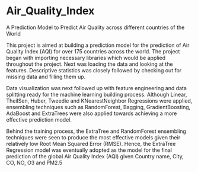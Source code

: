 # Air_Quality_Index
A Prediction Model to Predict Air Quality across different countries of the World


This project is aimed at building a prediction model for the prediction of Air Quality Index (AQI) for over 175 countries across the world. The project began with importing necessary libraries which would be applied throughout the project. Next was loading the data and looking at the features. Descriptive statistics was closely followed by checking out for missing data and filling them up.

Data visualization was next followed up with feature engineering and data splitting ready for the machine learning building process. Although Linear, TheilSen, Huber, Tweedie and KNearestNeighbor Regressions were applied, ensembling techniques such as RandomForest, Bagging, GradientBoosting, AdaBoost and ExtraTrees were also applied towards achieving a more effective prediction model. 

Behind the training process, the ExtraTree and RandomForest ensembling techniques were seen to produce the most effective models given their relatively low Root Mean Squared Error (RMSE). Hence, the ExtraTree Regression model was eventually adopted as the model for the final prediction of the global Air Quality Index (AQI) given Country name, City, CO, NO, O3 and PM2.5
